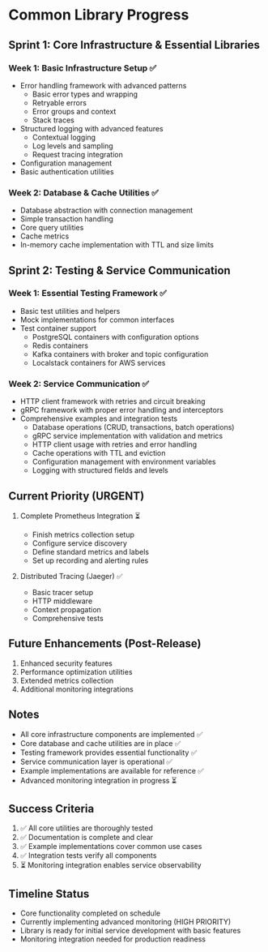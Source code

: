 # Common Library Progress

## Sprint 1: Core Infrastructure & Essential Libraries
### Week 1: Basic Infrastructure Setup ✅
- Error handling framework with advanced patterns
  - Basic error types and wrapping
  - Retryable errors
  - Error groups and context
  - Stack traces
- Structured logging with advanced features
  - Contextual logging
  - Log levels and sampling
  - Request tracing integration
- Configuration management
- Basic authentication utilities

### Week 2: Database & Cache Utilities ✅
- Database abstraction with connection management
- Simple transaction handling
- Core query utilities
- Cache metrics
- In-memory cache implementation with TTL and size limits

## Sprint 2: Testing & Service Communication
### Week 1: Essential Testing Framework ✅
- Basic test utilities and helpers
- Mock implementations for common interfaces
- Test container support
  - PostgreSQL containers with configuration options
  - Redis containers
  - Kafka containers with broker and topic configuration
  - Localstack containers for AWS services

### Week 2: Service Communication ✅
- HTTP client framework with retries and circuit breaking
- gRPC framework with proper error handling and interceptors
- Comprehensive examples and integration tests
  - Database operations (CRUD, transactions, batch operations)
  - gRPC service implementation with validation and metrics
  - HTTP client usage with retries and error handling
  - Cache operations with TTL and eviction
  - Configuration management with environment variables
  - Logging with structured fields and levels

## Current Priority (URGENT)
1. Complete Prometheus Integration ⏳
   - Finish metrics collection setup
   - Configure service discovery
   - Define standard metrics and labels
   - Set up recording and alerting rules

2. Distributed Tracing (Jaeger) ✅
   - Basic tracer setup
   - HTTP middleware
   - Context propagation
   - Comprehensive tests

## Future Enhancements (Post-Release)
1. Enhanced security features
2. Performance optimization utilities
3. Extended metrics collection
4. Additional monitoring integrations

## Notes
- All core infrastructure components are implemented ✅
- Core database and cache utilities are in place ✅
- Testing framework provides essential functionality ✅
- Service communication layer is operational ✅
- Example implementations are available for reference ✅
- Advanced monitoring integration in progress ⏳

## Success Criteria
1. ✅ All core utilities are thoroughly tested
2. ✅ Documentation is complete and clear
3. ✅ Example implementations cover common use cases
4. ✅ Integration tests verify all components
5. ⏳ Monitoring integration enables service observability

## Timeline Status
- Core functionality completed on schedule
- Currently implementing advanced monitoring (HIGH PRIORITY)
- Library is ready for initial service development with basic features
- Monitoring integration needed for production readiness 